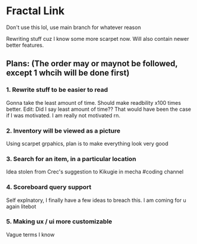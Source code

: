 # Fractal Link
Don't use this lol, use main branch for whatever reason

Rewriting stuff cuz I know some more scarpet now. Will also contain newer better features.

## Plans: (The order may or maynot be followed, except 1 whcih will be done first)

### 1. Rewrite stuff to be easier to read
Gonna take the least amount of time. Should make readbility x100 times better. Edit: Did I say least amount of time?? That would have been the case if I was motivated. I am really not motivated rn.

### 2. Inventory will be viewed as a picture
Using scarpet grpahics, plan is to make everything look very good

### 3. Search for an item, in a particular location
Idea stolen from Crec's suggestion to Kikugie in mecha #coding channel

### 4. Scoreboard query support
Self explnatory, I finally have a few ideas to breach this. I am coming for u again litebot

### 5. Making ux / ui more customizable
Vague terms I know
